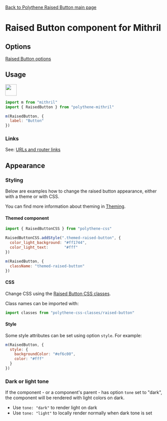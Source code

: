 [Back to Polythene Raised Button main page](../raised-button.md)

# Raised Button component for Mithril


## Options

[Raised Button options](../raised-button.md)


## Usage

<a href="https://jsfiddle.net/ArthurClemens/e6werwgv/" target="_blank"><img src="https://arthurclemens.github.io/assets/polythene/docs/try-out-green.gif" height="36" /></a>

~~~javascript
import m from "mithril"
import { RaisedButton } from "polythene-mithril"

m(RaisedButton, {
  label: "Button"
})
~~~

### Links

See: [URLs and router links](../../handling-urls.md)


## Appearance

### Styling

Below are examples how to change the raised button appearance, either with a theme or with CSS.

You can find more information about theming in  [Theming](../../theming.md).

#### Themed component

~~~javascript
import { RaisedButtonCSS } from "polythene-css"

RaisedButtonCSS.addStyle(".themed-raised-button", {
  color_light_background: "#ff1744",
  color_light_text:       "#fff"
})

m(RaisedButton, {
  className: "themed-raised-button"
})
~~~

#### CSS

Change CSS using the [Raised Button CSS classes](../../../packages/polythene-css-classes/raised-button.js).

Class names can be imported with:

~~~javascript
import classes from "polythene-css-classes/raised-button"
~~~

#### Style

Some style attributes can be set using option `style`. For example:

~~~javascript
m(RaisedButton, {
  style: {
    backgroundColor: "#ef6c00",
    color: "#fff"
  }
})
~~~

### Dark or light tone

If the component - or a component's parent - has option `tone` set to "dark", the component will be rendered with light colors on dark. 

* Use `tone: "dark"` to render light on dark
* Use `tone: "light"` to locally render normally when dark tone is set


